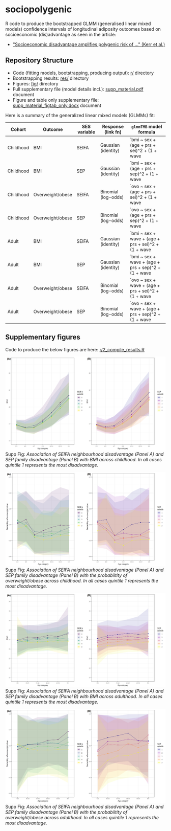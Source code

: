# sociopolygenic

R code to produce the bootstrapped GLMM (generalised linear mixed models) confidence intervals of longitudinal adiposity outcomes based on socioeconomic (dis)advantage as seen in the article:

* ["Socioeconomic disadvantage amplifies polygenic risk of ..." (Kerr et al.)](https://linktocome.com)


## Repository Structure

* Code (fitting models, bootstrapping, producing output): [r/](https://github.com/tystan/sociopolygenic/blob/main/r/) directory
* Bootstrapping results: [res/](https://github.com/tystan/sociopolygenic/blob/main/res/) directory
* Figures: [fig/](https://github.com/tystan/sociopolygenic/blob/main/fig/) directory
* Full supplementary file (model details incl.): [supp_material.pdf](https://github.com/tystan/sociopolygenic/blob/main/supp_material.pdf) document
* Figure and table only supplementary file: [supp_material_figtab_only.docx](https://github.com/tystan/sociopolygenic/blob/main/supp_material_figtab_only.docx) document

Here is a summary of the generalized linear mixed models (GLMMs) fit:


| Cohort  |  Outcome | SES variable   |  Response (link fn)  |`glmmTMB` model formula  |
|----|-----|------|------|------|
| Childhood  |  BMI  |  SEIFA  | Gaussian (identity)  |  `bmi ~ sex + (age + prs + sei)^2 + (1 + wave|pid)`   |
| Childhood  |  BMI  |  SEP  | Gaussian (identity)  |  `bmi ~ sex + (age + prs + sep)^2 + (1 + wave|pid)`   |
| Childhood  |  Overweight/obese  |  SEIFA  | Binomial (log-odds)  |  `ovo ~ sex + (age + prs + sei)^2 + (1 + wave|pid)`   |
| Childhood  |  Overweight/obese  |  SEP  | Binomial (log-odds)  |  `ovo ~ sex + (age + prs + sep)^2 + (1 + wave|pid)`   |
| Adult  |  BMI  |  SEIFA  | Gaussian (identity)  |  `bmi ~ sex + wave + (age + prs + sei)^2 + (1 + wave|fam_id) + (1|pid)`   |
| Adult  |  BMI  |  SEP  | Gaussian (identity)  |  `bmi ~ sex + wave + (age + prs + sep)^2 + (1 + wave|fam_id) + (1|pid)`   |
| Adult  |  Overweight/obese  |  SEIFA  | Binomial (log-odds)  |  `ovo ~ sex + wave + (age + prs + sei)^2 + (1 + wave|fam_id) + (1|pid)`   |
| Adult  |  Overweight/obese  |  SEP  | Binomial (log-odds)  |  `ovo ~ sex + wave + (age + prs + sep)^2 + (1 + wave|fam_id) + (1|pid)`   |


## Supplementary figures

Code to produce the below figures are here: [r/2_compile_results.R](https://github.com/tystan/sociopolygenic/blob/main/r/2_compile_results.R)

![](https://github.com/tystan/sociopolygenic/blob/main/fig/supp_fig_chi_bmi.png)
Supp Fig: *Association of SEIFA neighbourhood disadvantage (Panel A) and SEP family disadvantage (Panel B) with BMI across childhood. In all cases quintile 1 represents the most disadvantage.*


![](https://github.com/tystan/sociopolygenic/blob/main/fig/supp_fig_chi_ovo.png)
Supp Fig: *Association of SEIFA neighbourhood disadvantage (Panel A) and SEP family disadvantage (Panel B) with the probabiltity of overweight/obese across childhood. In all cases quintile 1 represents the most disadvantage.*


![](https://github.com/tystan/sociopolygenic/blob/main/fig/supp_fig_adu_bmi.png)
Supp Fig: *Association of SEIFA neighbourhood disadvantage (Panel A) and SEP family disadvantage (Panel B) with BMI across adulthood. In all cases quintile 1 represents the most disadvantage.*


![](https://github.com/tystan/sociopolygenic/blob/main/fig/supp_fig_adu_ovo.png)
Supp Fig: *Association of SEIFA neighbourhood disadvantage (Panel A) and SEP family disadvantage (Panel B) with the probabiltity of overweight/obese across adulthood. In all cases quintile 1 represents the most disadvantage.*





